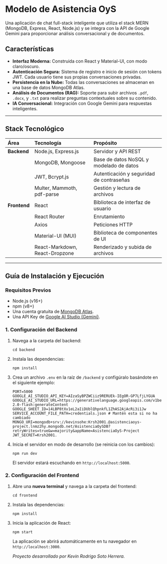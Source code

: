 # Modelo de Asistencia OyS

Una aplicación de chat full-stack inteligente que utiliza el stack MERN (MongoDB, Express, React, Node.js) y se integra con la API de Google Gemini para proporcionar análisis conversacional y de documentos.

## Características

-   **Interfaz Moderna:** Construida con React y Material-UI, con modo claro/oscuro.
-   **Autenticación Segura:** Sistema de registro e inicio de sesión con tokens JWT. Cada usuario tiene sus propias conversaciones privadas.
-   **Persistencia en la Nube:** Todas las conversaciones se almacenan en una base de datos MongoDB Atlas.
-   **Análisis de Documentos (RAG):** Soporte para subir archivos `.pdf`, `.docx`, y `.txt` para realizar preguntas contextuales sobre su contenido.
-   **IA Conversacional:** Integración con Google Gemini para respuestas inteligentes.

---

## Stack Tecnológico

| Área     | Tecnología                      | Propósito                               |
| :------- | :------------------------------ | :-------------------------------------- |
| **Backend**  | Node.js, Express.js             | Servidor y API REST                     |
|          | MongoDB, Mongoose               | Base de datos NoSQL y modelado de datos |
|          | JWT, Bcrypt.js                  | Autenticación y seguridad de contraseñas |
|          | Multer, Mammoth, pdf-parse      | Gestión y lectura de archivos           |
| **Frontend** | React                           | Biblioteca de interfaz de usuario       |
|          | React Router                    | Enrutamiento                            |
|          | Axios                           | Peticiones HTTP                         |
|          | Material-UI (MUI)               | Biblioteca de componentes de UI         |
|          | React-Markdown, React-Dropzone  | Renderizado y subida de archivos        |

---

## Guía de Instalación y Ejecución

### Requisitos Previos
-   Node.js (v16+)
-   npm (v8+)
-   Una cuenta gratuita de [MongoDB Atlas](https://www.mongodb.com/cloud/atlas).
-   Una API Key de [Google AI Studio (Gemini)](https://aistudio.google.com/).

### 1. Configuración del Backend

1.  Navega a la carpeta del backend:
    ```
    cd backend
    ```
2.  Instala las dependencias:
    ```
    npm install
    ```
3.  Crea un archivo `.env` en la raíz de `/backend` y configúralo basándote en el siguiente ejemplo:
    ```env
    PORT=5000
    GOOGLE_AI_STUDIO_API_KEY=AIzaSyBPZWCiiz9RERUEk-IEgOR-GP7LfjLYGUA
    GOOGLE_AI_STUDIO_URL=https://generativelanguage.googleapis.com/v1beta/models/gemini-2.0-flash:generateContent   
    GOOGLE_SHEET_ID=14LBP8tXv1eL2aIiDUblQhpnkfL1ZhAS2AjAcRi3i1Jw
    SERVICE_ACCOUNT_FILE_PATH=credentials.json # Mantén esta si no ha cambiado
    MONGO_URI=mongodb+srv://kevinsohe:Krsh2001.@asistenciaoys-project.lnmz2hy.mongodb.net/AsistenciaOySDB?retryWrites=true&w=majority&appName=AsistenciaOyS-Project
    JWT_SECRET=Krsh2001.
    ```
4.  Inicia el servidor en modo de desarrollo (se reinicia con los cambios):
    ```
    npm run dev
    ```
    El servidor estará escuchando en `http://localhost:5000`.

### 2. Configuración del Frontend

1.  Abre una **nueva terminal** y navega a la carpeta del frontend:
    ```
    cd frontend
    ```
2.  Instala las dependencias:
    ```
    npm install
    ```
3.  Inicia la aplicación de React:
    ```
    npm start
    ```
    La aplicación se abrirá automáticamente en tu navegador en `http://localhost:3000`.

    *Proyecto desarrollado por Kevin Rodrigo Soto Herrera.*
    